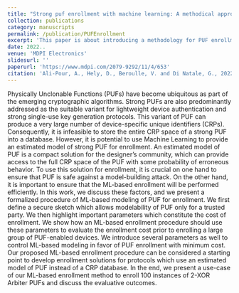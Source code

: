 ```yaml
---
title: "Strong puf enrollment with machine learning: A methodical approach"
collection: publications
category: manuscripts
permalink: /publication/PUFEnrollment
excerpt: 'This paper is about introducing a methodology for PUF enrollment which uses machine learning to enroll the PUF-enabled systems.'
date: 2022..
venue: 'MDPI Electronics'
slidesurl: ''
paperurl: 'https://www.mdpi.com/2079-9292/11/4/653'
citation: 'Ali-Pour, A., Hely, D., Beroulle, V. and Di Natale, G., 2022. Strong puf enrollment with machine learning: A methodical approach. Electronics, 11(4), p.653.'
---
```


Physically Unclonable Functions (PUFs) have become ubiquitous as part of the emerging cryptographic algorithms. Strong PUFs are also predominantly addressed as the suitable variant for lightweight device authentication and strong single-use key generation protocols. This variant of PUF can produce a very large number of device-specific unique identifiers (CRPs). Consequently, it is infeasible to store the entire CRP space of a strong PUF into a database. However, it is potential to use Machine Learning to provide an estimated model of strong PUF for enrollment. An estimated model of PUF is a compact solution for the designer’s community, which can provide access to the full CRP space of the PUF with some probability of erroneous behavior. To use this solution for enrollment, it is crucial on one hand to ensure that PUF is safe against a model-building attack. On the other hand, it is important to ensure that the ML-based enrollment will be performed efficiently. In this work, we discuss these factors, and we present a formalized procedure of ML-based modeling of PUF for enrollment. We first define a secure sketch which allows modelability of PUF only for a trusted party. We then highlight important parameters which constitute the cost of enrollment. We show how an ML-based enrollment procedure should use these parameters to evaluate the enrollment cost prior to enrolling a large group of PUF-enabled devices. We introduce several parameters as well to control ML-based modeling in favor of PUF enrollment with minimum cost. Our proposed ML-based enrollment procedure can be considered a starting point to develop enrollment solutions for protocols which use an estimated model of PUF instead of a CRP database. In the end, we present a use-case of our ML-based enrollment method to enroll 100 instances of 2-XOR Arbiter PUFs and discuss the evaluative outcomes.